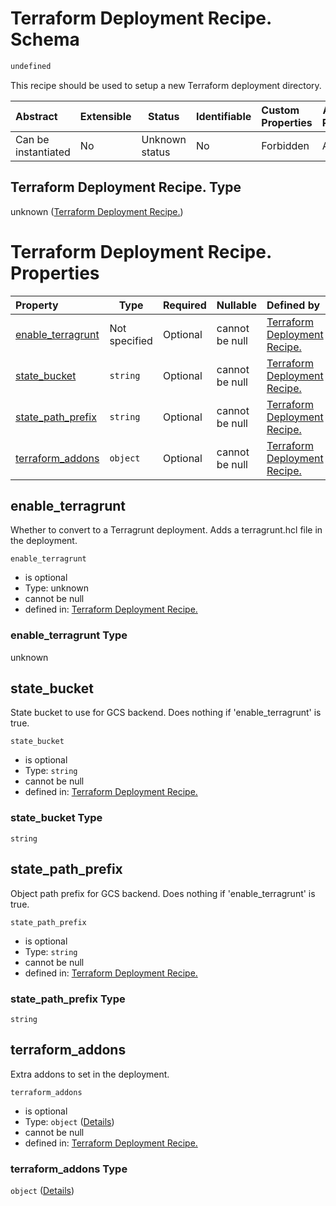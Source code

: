 # Terraform Deployment Recipe. Schema

```txt
undefined
```

This recipe should be used to setup a new Terraform deployment directory.


| Abstract            | Extensible | Status         | Identifiable | Custom Properties | Additional Properties | Access Restrictions | Defined In                                                              |
| :------------------ | ---------- | -------------- | ------------ | :---------------- | --------------------- | ------------------- | ----------------------------------------------------------------------- |
| Can be instantiated | No         | Unknown status | No           | Forbidden         | Allowed               | none                | [deployment.schema.json](deployment.schema.json "open original schema") |

## Terraform Deployment Recipe. Type

unknown ([Terraform Deployment Recipe.](deployment.md))

# Terraform Deployment Recipe. Properties

| Property                                | Type          | Required | Nullable       | Defined by                                                                                                           |
| :-------------------------------------- | ------------- | -------- | -------------- | :------------------------------------------------------------------------------------------------------------------- |
| [enable_terragrunt](#enable_terragrunt) | Not specified | Optional | cannot be null | [Terraform Deployment Recipe.](deployment-properties-enable_terragrunt.md "undefined#/properties/enable_terragrunt") |
| [state_bucket](#state_bucket)           | `string`      | Optional | cannot be null | [Terraform Deployment Recipe.](deployment-properties-state_bucket.md "undefined#/properties/state_bucket")           |
| [state_path_prefix](#state_path_prefix) | `string`      | Optional | cannot be null | [Terraform Deployment Recipe.](deployment-properties-state_path_prefix.md "undefined#/properties/state_path_prefix") |
| [terraform_addons](#terraform_addons)   | `object`      | Optional | cannot be null | [Terraform Deployment Recipe.](deployment-properties-terraform_addons.md "undefined#/properties/terraform_addons")   |

## enable_terragrunt

Whether to convert to a Terragrunt deployment. Adds a terragrunt.hcl file in the deployment.


`enable_terragrunt`

-   is optional
-   Type: unknown
-   cannot be null
-   defined in: [Terraform Deployment Recipe.](deployment-properties-enable_terragrunt.md "undefined#/properties/enable_terragrunt")

### enable_terragrunt Type

unknown

## state_bucket

State bucket to use for GCS backend. Does nothing if 'enable_terragrunt' is true.


`state_bucket`

-   is optional
-   Type: `string`
-   cannot be null
-   defined in: [Terraform Deployment Recipe.](deployment-properties-state_bucket.md "undefined#/properties/state_bucket")

### state_bucket Type

`string`

## state_path_prefix

Object path prefix for GCS backend. Does nothing if 'enable_terragrunt' is true.


`state_path_prefix`

-   is optional
-   Type: `string`
-   cannot be null
-   defined in: [Terraform Deployment Recipe.](deployment-properties-state_path_prefix.md "undefined#/properties/state_path_prefix")

### state_path_prefix Type

`string`

## terraform_addons

Extra addons to set in the deployment.


`terraform_addons`

-   is optional
-   Type: `object` ([Details](deployment-properties-terraform_addons.md))
-   cannot be null
-   defined in: [Terraform Deployment Recipe.](deployment-properties-terraform_addons.md "undefined#/properties/terraform_addons")

### terraform_addons Type

`object` ([Details](deployment-properties-terraform_addons.md))
